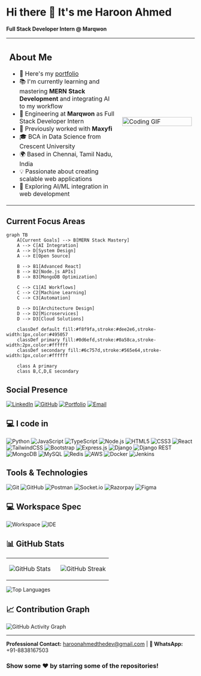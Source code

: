 # Hi there 👋 It's me Haroon Ahmed

**Full Stack Developer Intern @ Marqwon**

<table>
<tr>
<td width="60%">

## About Me

- 🚀 Here's my [portfolio](https://haroonportfolio.wuaze.com)
- 📚 I'm currently learning and mastering **MERN Stack Development** and integrating AI to my workflow
- 💼 Engineering at **Marqwon** as Full Stack Developer Intern
- 🔨 Previously worked with **Maxyfi**
- 🎓 BCA in Data Science from Crescent University
- 🌍 Based in Chennai, Tamil Nadu, India
- 💡 Passionate about creating scalable web applications
- 🤖 Exploring AI/ML integration in web development

</td>
<td width="40%">

<img src="https://media.giphy.com/media/qgQUggAC3Pfv687qPC/giphy.gif" width="100%" alt="Coding GIF">

</td>
</tr>
</table>

## Current Focus Areas

```mermaid
graph TB
    A[Current Goals] --> B[MERN Stack Mastery]
    A --> C[AI Integration]
    A --> D[System Design]
    A --> E[Open Source]
    
    B --> B1[Advanced React]
    B --> B2[Node.js APIs]
    B --> B3[MongoDB Optimization]
    
    C --> C1[AI Workflows]
    C --> C2[Machine Learning]
    C --> C3[Automation]
    
    D --> D1[Architecture Design]
    D --> D2[Microservices]
    D --> D3[Cloud Solutions]

    classDef default fill:#f8f9fa,stroke:#dee2e6,stroke-width:1px,color:#495057
    classDef primary fill:#0d6efd,stroke:#0a58ca,stroke-width:2px,color:#ffffff
    classDef secondary fill:#6c757d,stroke:#565e64,stroke-width:1px,color:#ffffff
    
    class A primary
    class B,C,D,E secondary
```

## Social Presence

[![LinkedIn](https://img.shields.io/badge/LinkedIn-0077B5?style=for-the-badge&logo=linkedin&logoColor=white)](https://linkedin.com/in/haroon--ahmed)
[![GitHub](https://img.shields.io/badge/GitHub-100000?style=for-the-badge&logo=github&logoColor=white)](https://github.com/haroon-ahmed01)
[![Portfolio](https://img.shields.io/badge/Portfolio-FF5722?style=for-the-badge&logo=todoist&logoColor=white)](https://haroonportfolio.wuaze.com)
[![Email](https://img.shields.io/badge/Gmail-D14836?style=for-the-badge&logo=gmail&logoColor=white)](mailto:haroonahmedthedev@gmail.com)

## 💻 I code in

<div align="left">

![Python](https://img.shields.io/badge/Python-3776AB?style=for-the-badge&logo=python&logoColor=white)
![JavaScript](https://img.shields.io/badge/JavaScript-F7DF1E?style=for-the-badge&logo=javascript&logoColor=black)
![TypeScript](https://img.shields.io/badge/TypeScript-007ACC?style=for-the-badge&logo=typescript&logoColor=white)
![Node.js](https://img.shields.io/badge/Node.js-43853D?style=for-the-badge&logo=node.js&logoColor=white)
![HTML5](https://img.shields.io/badge/HTML5-E34F26?style=for-the-badge&logo=html5&logoColor=white)
![CSS3](https://img.shields.io/badge/CSS3-1572B6?style=for-the-badge&logo=css3&logoColor=white)
![React](https://img.shields.io/badge/React-20232A?style=for-the-badge&logo=react&logoColor=61DAFB)
![TailwindCSS](https://img.shields.io/badge/Tailwind_CSS-38B2AC?style=for-the-badge&logo=tailwind-css&logoColor=white)
![Bootstrap](https://img.shields.io/badge/Bootstrap-563D7C?style=for-the-badge&logo=bootstrap&logoColor=white)
![Express.js](https://img.shields.io/badge/Express.js-404D59?style=for-the-badge&logo=express&logoColor=white)
![Django](https://img.shields.io/badge/Django-092E20?style=for-the-badge&logo=django&logoColor=white)
![Django REST](https://img.shields.io/badge/Django_REST-ff1709?style=for-the-badge&logo=django&logoColor=white)
![MongoDB](https://img.shields.io/badge/MongoDB-4EA94B?style=for-the-badge&logo=mongodb&logoColor=white)
![MySQL](https://img.shields.io/badge/MySQL-00000F?style=for-the-badge&logo=mysql&logoColor=white)
![Redis](https://img.shields.io/badge/Redis-DC382D?style=for-the-badge&logo=redis&logoColor=white)
![AWS](https://img.shields.io/badge/Amazon_AWS-232F3E?style=for-the-badge&logo=amazon-aws&logoColor=white)
![Docker](https://img.shields.io/badge/Docker-2496ED?style=for-the-badge&logo=docker&logoColor=white)
![Jenkins](https://img.shields.io/badge/Jenkins-D24939?style=for-the-badge&logo=jenkins&logoColor=white)

</div>

## Tools & Technologies

<div align="left">

![Git](https://img.shields.io/badge/GIT-E44C30?style=for-the-badge&logo=git&logoColor=white)
![GitHub](https://img.shields.io/badge/GitHub-100000?style=for-the-badge&logo=github&logoColor=white)
![Postman](https://img.shields.io/badge/Postman-FF6C37?style=for-the-badge&logo=postman&logoColor=white)
![Socket.io](https://img.shields.io/badge/Socket.io-black?style=for-the-badge&logo=socket.io&badgeColor=010101)
![Razorpay](https://img.shields.io/badge/Razorpay-02042B?style=for-the-badge&logo=razorpay&logoColor=3395FF)
![Figma](https://img.shields.io/badge/Figma-F24E1E?style=for-the-badge&logo=figma&logoColor=white)

</div>

## 💻 Workspace Spec

<div align="left">

![Workspace](https://img.shields.io/badge/MacBook-Air_M1-000000?style=for-the-badge&logo=apple&logoColor=white)
![IDE](https://img.shields.io/badge/VS_Code-0078D4?style=for-the-badge&logo=visual%20studio%20code&logoColor=white)

</div>

## 📊 GitHub Stats

<div align="left">

<table>
<tr>
<td width="50%">

![GitHub Stats](https://github-readme-stats.vercel.app/api?username=haroon-ahmed01&show_icons=true&theme=radical&hide_border=true&bg_color=0D1117&count_private=true&include_all_commits=true)

</td>
<td width="50%">

![GitHub Streak](https://github-readme-streak-stats.herokuapp.com/?user=haroon-ahmed01&theme=radical&hide_border=true&background=0D1117)

</td>
</tr>
</table>

![Top Languages](https://github-readme-stats.vercel.app/api/top-langs/?username=haroon-ahmed01&layout=compact&theme=radical&hide_border=true&bg_color=0D1117&langs_count=10)

</div>

## 📈 Contribution Graph

<div align="left">

![GitHub Activity Graph](https://github-readme-activity-graph.vercel.app/graph?username=haroon-ahmed01&theme=react-dark&hide_border=true&area=true)

</div>

---

<div align="left">


**Professional Contact:** haroonahmedthedev@gmail.com | **📱 WhatsApp:** +91-8838167503

### Show some ❤️ by starring some of the repositories!

</div>
